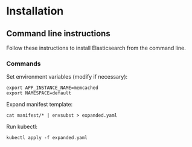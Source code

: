 # Installation

## Command line instructions

Follow these instructions to install Elasticsearch from the command line.

### Commands

Set environment variables (modify if necessary):
```
export APP_INSTANCE_NAME=memcached
export NAMESPACE=default
```

Expand manifest template:
```
cat manifest/* | envsubst > expanded.yaml
```

Run kubectl:
```
kubectl apply -f expanded.yaml
```
